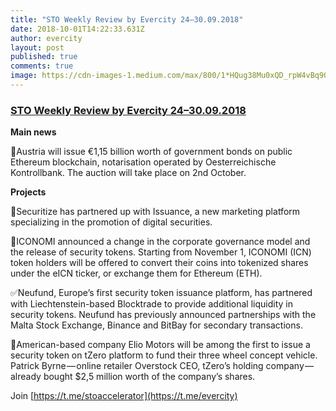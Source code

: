 ```yaml
---
title: "STO Weekly Review by Evercity 24–30.09.2018"
date: 2018-10-01T14:22:33.631Z
author: evercity
layout: post
published: true
comments: true
image: https://cdn-images-1.medium.com/max/800/1*HQug38Mu0xQD_rpW4vBq9Q.png
---
```


### [STO Weekly Review by Evercity 24–30.09.2018](https://medium.com/evercity-blog/sto-weekly-review-by-evercity-03-09-09-2018-d3d5740e403a?source=collection_detail----15f6543a3084-----2---------------------)


**Main news**

🤩Austria will issue €1,15 billion worth of government bonds on public Ethereum blockchain, notarisation operated by Oesterreichische Kontrollbank. The auction will take place on 2nd October.

**Projects**

🤝Securitize has partnered up with Issuance, a new marketing platform specializing in the promotion of digital securities.

🔄ICONOMI announced a change in the corporate governance model and the release of security tokens. Starting from November 1, ICONOMI (ICN) token holders will be offered to convert their coins into tokenized shares under the eICN ticker, or exchange them for Ethereum (ETH).

✅Neufund, Europe’s first security token issuance platform, has partnered with Liechtenstein-based Blocktrade to provide additional liquidity in security tokens. Neufund has previously announced partnerships with the Malta Stock Exchange, Binance and BitBay for secondary transactions.

🚗American-based company Elio Motors will be among the first to issue a security token on tZero platform to fund their three wheel concept vehicle. Patrick Byrne — online retailer Overstock CEO, tZero’s holding company — already bought $2,5 million worth of the company’s shares.

Join [https://t.me/stoaccelerator](https://t.me/evercity)
